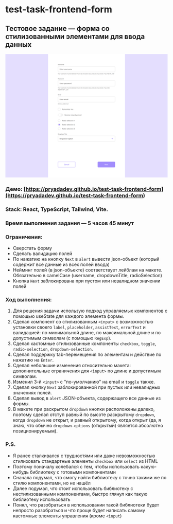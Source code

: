 # test-task-frontend-form

## Тестовое задание — форма со стилизованными элементами для ввода данных

![Пример картинки](example.png)

### Демо: [https://pryadadev.github.io/test-task-frontend-form](https://pryadadev.github.io/test-task-frontend-form)

### Stack: React, TypeScript, Tailwind, Vite.

### Время выполнения задания — 5 часов 45 минут

### Ограничения:
- Сверстать форму
- Сделать валидацию полей
- По нажатию на кнопку `Next` в `alert` вывести json-объект (который содержит все данные из всех полей ввода)
- Нейминг полей (в json-объекте) соответствует лейблам на макете. Обязательно в camelCase (username, dropdownTitle, radioSelection)
- Кнопка `Next` заблокирована при пустом или невалидном значении полей

### Ход выполнения:
1) Для решения задачи использую подход управляемых компонентов с помощью useState для каждого элемента формы.
2) Сделал компонент со стилизованным `<input>` с возможностью установки своего `label`, `placeholder`, `assistText`, `errorText` и валидацией: по минимальной длине, по максимальной длине и по допустимым символам (с помощью `RegExp`).
3) Сделал кастомные стилизованные компоненты `checkbox`, `toggle`, `radio-selection`, `dropdown-selection`.
4) Сделал поддержку tab-перемещения по элементам и действие по нажатию на `Enter`.
5) Сделал небольшие изменения относительно макета: дополнительные ограничения для `<input>` по длине и допустимым символам.
6) Изменил 3-й `<input>` с "по-умолчанию" на email и `toggle` также.
7) Сделал кнопку `Next` заблокированной при пустых или невалидных значениях полей.
8) Сделал вывод в `alert` JSON-объекта, содержащего все данные из формы.
9) В макете при раскрытом `dropdown` кнопки расположены далеко, поэтому сделал отступ равный по высоте раскрытому `dropdown`, когда `dropdown` не открыт, и равный открытому, когда открыт (да, я знаю, что обычно `dropdown-options` (открытый) является абсолютно позиционируемым).

### P.S.
- Я ранее сталкивался с трудностями или даже невозможностью стилизовать стандартные элементы `checkbox` или `select` из HTML
- Поэтому поначалу колебался с тем, чтобы использовать какую-нибудь библиотеку с готовыми компонентами
- Сначала подумал, что смогу найти библиотеку с точно такими же по стилю компонентами, но не нашёл
- Далее подумал, что стоит использовать библиотеку с нестилизованными компонентами, быстро глянул как такую библиотеку использовать
- Понял, что разобраться в использовании такой библиотеки будет непросто разобраться и что проще будет написать самому кастомные элементы управления (кроме `<input`)
